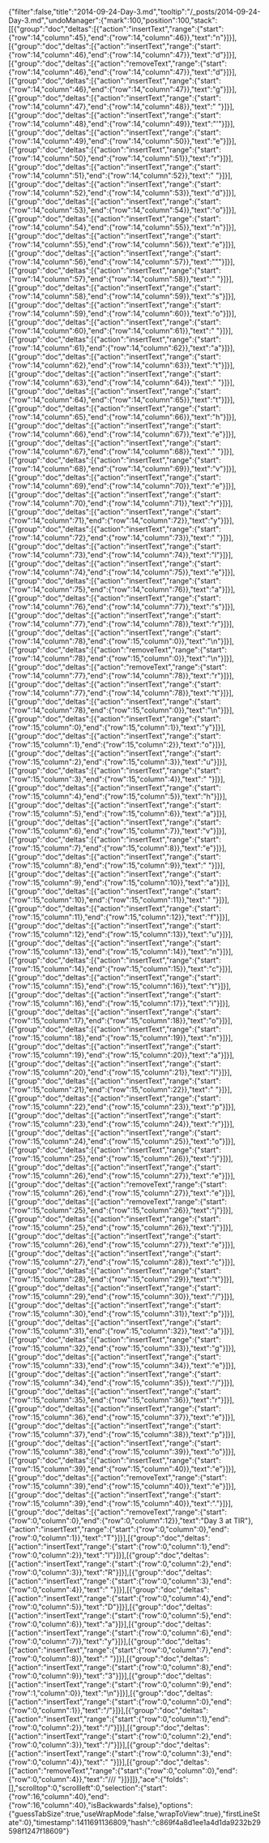{"filter":false,"title":"2014-09-24-Day-3.md","tooltip":"/_posts/2014-09-24-Day-3.md","undoManager":{"mark":100,"position":100,"stack":[[{"group":"doc","deltas":[{"action":"insertText","range":{"start":{"row":14,"column":45},"end":{"row":14,"column":46}},"text":"n"}]}],[{"group":"doc","deltas":[{"action":"insertText","range":{"start":{"row":14,"column":46},"end":{"row":14,"column":47}},"text":"d"}]}],[{"group":"doc","deltas":[{"action":"removeText","range":{"start":{"row":14,"column":46},"end":{"row":14,"column":47}},"text":"d"}]}],[{"group":"doc","deltas":[{"action":"insertText","range":{"start":{"row":14,"column":46},"end":{"row":14,"column":47}},"text":"g"}]}],[{"group":"doc","deltas":[{"action":"insertText","range":{"start":{"row":14,"column":47},"end":{"row":14,"column":48}},"text":" "}]}],[{"group":"doc","deltas":[{"action":"insertText","range":{"start":{"row":14,"column":48},"end":{"row":14,"column":49}},"text":"'"}]}],[{"group":"doc","deltas":[{"action":"insertText","range":{"start":{"row":14,"column":49},"end":{"row":14,"column":50}},"text":"e"}]}],[{"group":"doc","deltas":[{"action":"insertText","range":{"start":{"row":14,"column":50},"end":{"row":14,"column":51}},"text":"r"}]}],[{"group":"doc","deltas":[{"action":"insertText","range":{"start":{"row":14,"column":51},"end":{"row":14,"column":52}},"text":" "}]}],[{"group":"doc","deltas":[{"action":"insertText","range":{"start":{"row":14,"column":52},"end":{"row":14,"column":53}},"text":"d"}]}],[{"group":"doc","deltas":[{"action":"insertText","range":{"start":{"row":14,"column":53},"end":{"row":14,"column":54}},"text":"o"}]}],[{"group":"doc","deltas":[{"action":"insertText","range":{"start":{"row":14,"column":54},"end":{"row":14,"column":55}},"text":"n"}]}],[{"group":"doc","deltas":[{"action":"insertText","range":{"start":{"row":14,"column":55},"end":{"row":14,"column":56}},"text":"e"}]}],[{"group":"doc","deltas":[{"action":"insertText","range":{"start":{"row":14,"column":56},"end":{"row":14,"column":57}},"text":"\""}]}],[{"group":"doc","deltas":[{"action":"insertText","range":{"start":{"row":14,"column":57},"end":{"row":14,"column":58}},"text":" "}]}],[{"group":"doc","deltas":[{"action":"insertText","range":{"start":{"row":14,"column":58},"end":{"row":14,"column":59}},"text":"s"}]}],[{"group":"doc","deltas":[{"action":"insertText","range":{"start":{"row":14,"column":59},"end":{"row":14,"column":60}},"text":"o"}]}],[{"group":"doc","deltas":[{"action":"insertText","range":{"start":{"row":14,"column":60},"end":{"row":14,"column":61}},"text":" "}]}],[{"group":"doc","deltas":[{"action":"insertText","range":{"start":{"row":14,"column":61},"end":{"row":14,"column":62}},"text":"a"}]}],[{"group":"doc","deltas":[{"action":"insertText","range":{"start":{"row":14,"column":62},"end":{"row":14,"column":63}},"text":"t"}]}],[{"group":"doc","deltas":[{"action":"insertText","range":{"start":{"row":14,"column":63},"end":{"row":14,"column":64}},"text":" "}]}],[{"group":"doc","deltas":[{"action":"insertText","range":{"start":{"row":14,"column":64},"end":{"row":14,"column":65}},"text":"t"}]}],[{"group":"doc","deltas":[{"action":"insertText","range":{"start":{"row":14,"column":65},"end":{"row":14,"column":66}},"text":"h"}]}],[{"group":"doc","deltas":[{"action":"insertText","range":{"start":{"row":14,"column":66},"end":{"row":14,"column":67}},"text":"e"}]}],[{"group":"doc","deltas":[{"action":"insertText","range":{"start":{"row":14,"column":67},"end":{"row":14,"column":68}},"text":" "}]}],[{"group":"doc","deltas":[{"action":"insertText","range":{"start":{"row":14,"column":68},"end":{"row":14,"column":69}},"text":"v"}]}],[{"group":"doc","deltas":[{"action":"insertText","range":{"start":{"row":14,"column":69},"end":{"row":14,"column":70}},"text":"e"}]}],[{"group":"doc","deltas":[{"action":"insertText","range":{"start":{"row":14,"column":70},"end":{"row":14,"column":71}},"text":"r"}]}],[{"group":"doc","deltas":[{"action":"insertText","range":{"start":{"row":14,"column":71},"end":{"row":14,"column":72}},"text":"y"}]}],[{"group":"doc","deltas":[{"action":"insertText","range":{"start":{"row":14,"column":72},"end":{"row":14,"column":73}},"text":" "}]}],[{"group":"doc","deltas":[{"action":"insertText","range":{"start":{"row":14,"column":73},"end":{"row":14,"column":74}},"text":"l"}]}],[{"group":"doc","deltas":[{"action":"insertText","range":{"start":{"row":14,"column":74},"end":{"row":14,"column":75}},"text":"e"}]}],[{"group":"doc","deltas":[{"action":"insertText","range":{"start":{"row":14,"column":75},"end":{"row":14,"column":76}},"text":"a"}]}],[{"group":"doc","deltas":[{"action":"insertText","range":{"start":{"row":14,"column":76},"end":{"row":14,"column":77}},"text":"s"}]}],[{"group":"doc","deltas":[{"action":"insertText","range":{"start":{"row":14,"column":77},"end":{"row":14,"column":78}},"text":"r"}]}],[{"group":"doc","deltas":[{"action":"insertText","range":{"start":{"row":14,"column":78},"end":{"row":15,"column":0}},"text":"\n"}]}],[{"group":"doc","deltas":[{"action":"removeText","range":{"start":{"row":14,"column":78},"end":{"row":15,"column":0}},"text":"\n"}]}],[{"group":"doc","deltas":[{"action":"removeText","range":{"start":{"row":14,"column":77},"end":{"row":14,"column":78}},"text":"r"}]}],[{"group":"doc","deltas":[{"action":"insertText","range":{"start":{"row":14,"column":77},"end":{"row":14,"column":78}},"text":"t"}]}],[{"group":"doc","deltas":[{"action":"insertText","range":{"start":{"row":14,"column":78},"end":{"row":15,"column":0}},"text":"\n"}]}],[{"group":"doc","deltas":[{"action":"insertText","range":{"start":{"row":15,"column":0},"end":{"row":15,"column":1}},"text":"y"}]}],[{"group":"doc","deltas":[{"action":"insertText","range":{"start":{"row":15,"column":1},"end":{"row":15,"column":2}},"text":"o"}]}],[{"group":"doc","deltas":[{"action":"insertText","range":{"start":{"row":15,"column":2},"end":{"row":15,"column":3}},"text":"u"}]}],[{"group":"doc","deltas":[{"action":"insertText","range":{"start":{"row":15,"column":3},"end":{"row":15,"column":4}},"text":" "}]}],[{"group":"doc","deltas":[{"action":"insertText","range":{"start":{"row":15,"column":4},"end":{"row":15,"column":5}},"text":"h"}]}],[{"group":"doc","deltas":[{"action":"insertText","range":{"start":{"row":15,"column":5},"end":{"row":15,"column":6}},"text":"a"}]}],[{"group":"doc","deltas":[{"action":"insertText","range":{"start":{"row":15,"column":6},"end":{"row":15,"column":7}},"text":"v"}]}],[{"group":"doc","deltas":[{"action":"insertText","range":{"start":{"row":15,"column":7},"end":{"row":15,"column":8}},"text":"e"}]}],[{"group":"doc","deltas":[{"action":"insertText","range":{"start":{"row":15,"column":8},"end":{"row":15,"column":9}},"text":" "}]}],[{"group":"doc","deltas":[{"action":"insertText","range":{"start":{"row":15,"column":9},"end":{"row":15,"column":10}},"text":"a"}]}],[{"group":"doc","deltas":[{"action":"insertText","range":{"start":{"row":15,"column":10},"end":{"row":15,"column":11}},"text":" "}]}],[{"group":"doc","deltas":[{"action":"insertText","range":{"start":{"row":15,"column":11},"end":{"row":15,"column":12}},"text":"f"}]}],[{"group":"doc","deltas":[{"action":"insertText","range":{"start":{"row":15,"column":12},"end":{"row":15,"column":13}},"text":"u"}]}],[{"group":"doc","deltas":[{"action":"insertText","range":{"start":{"row":15,"column":13},"end":{"row":15,"column":14}},"text":"n"}]}],[{"group":"doc","deltas":[{"action":"insertText","range":{"start":{"row":15,"column":14},"end":{"row":15,"column":15}},"text":"c"}]}],[{"group":"doc","deltas":[{"action":"insertText","range":{"start":{"row":15,"column":15},"end":{"row":15,"column":16}},"text":"t"}]}],[{"group":"doc","deltas":[{"action":"insertText","range":{"start":{"row":15,"column":16},"end":{"row":15,"column":17}},"text":"i"}]}],[{"group":"doc","deltas":[{"action":"insertText","range":{"start":{"row":15,"column":17},"end":{"row":15,"column":18}},"text":"o"}]}],[{"group":"doc","deltas":[{"action":"insertText","range":{"start":{"row":15,"column":18},"end":{"row":15,"column":19}},"text":"n"}]}],[{"group":"doc","deltas":[{"action":"insertText","range":{"start":{"row":15,"column":19},"end":{"row":15,"column":20}},"text":"a"}]}],[{"group":"doc","deltas":[{"action":"insertText","range":{"start":{"row":15,"column":20},"end":{"row":15,"column":21}},"text":"l"}]}],[{"group":"doc","deltas":[{"action":"insertText","range":{"start":{"row":15,"column":21},"end":{"row":15,"column":22}},"text":" "}]}],[{"group":"doc","deltas":[{"action":"insertText","range":{"start":{"row":15,"column":22},"end":{"row":15,"column":23}},"text":"p"}]}],[{"group":"doc","deltas":[{"action":"insertText","range":{"start":{"row":15,"column":23},"end":{"row":15,"column":24}},"text":"r"}]}],[{"group":"doc","deltas":[{"action":"insertText","range":{"start":{"row":15,"column":24},"end":{"row":15,"column":25}},"text":"o"}]}],[{"group":"doc","deltas":[{"action":"insertText","range":{"start":{"row":15,"column":25},"end":{"row":15,"column":26}},"text":"j"}]}],[{"group":"doc","deltas":[{"action":"insertText","range":{"start":{"row":15,"column":26},"end":{"row":15,"column":27}},"text":"e"}]}],[{"group":"doc","deltas":[{"action":"removeText","range":{"start":{"row":15,"column":26},"end":{"row":15,"column":27}},"text":"e"}]}],[{"group":"doc","deltas":[{"action":"removeText","range":{"start":{"row":15,"column":25},"end":{"row":15,"column":26}},"text":"j"}]}],[{"group":"doc","deltas":[{"action":"insertText","range":{"start":{"row":15,"column":25},"end":{"row":15,"column":26}},"text":"j"}]}],[{"group":"doc","deltas":[{"action":"insertText","range":{"start":{"row":15,"column":26},"end":{"row":15,"column":27}},"text":"e"}]}],[{"group":"doc","deltas":[{"action":"insertText","range":{"start":{"row":15,"column":27},"end":{"row":15,"column":28}},"text":"c"}]}],[{"group":"doc","deltas":[{"action":"insertText","range":{"start":{"row":15,"column":28},"end":{"row":15,"column":29}},"text":"t"}]}],[{"group":"doc","deltas":[{"action":"insertText","range":{"start":{"row":15,"column":29},"end":{"row":15,"column":30}},"text":"/"}]}],[{"group":"doc","deltas":[{"action":"insertText","range":{"start":{"row":15,"column":30},"end":{"row":15,"column":31}},"text":"p"}]}],[{"group":"doc","deltas":[{"action":"insertText","range":{"start":{"row":15,"column":31},"end":{"row":15,"column":32}},"text":"a"}]}],[{"group":"doc","deltas":[{"action":"insertText","range":{"start":{"row":15,"column":32},"end":{"row":15,"column":33}},"text":"g"}]}],[{"group":"doc","deltas":[{"action":"insertText","range":{"start":{"row":15,"column":33},"end":{"row":15,"column":34}},"text":"e"}]}],[{"group":"doc","deltas":[{"action":"insertText","range":{"start":{"row":15,"column":34},"end":{"row":15,"column":35}},"text":"/"}]}],[{"group":"doc","deltas":[{"action":"insertText","range":{"start":{"row":15,"column":35},"end":{"row":15,"column":36}},"text":"r"}]}],[{"group":"doc","deltas":[{"action":"insertText","range":{"start":{"row":15,"column":36},"end":{"row":15,"column":37}},"text":"e"}]}],[{"group":"doc","deltas":[{"action":"insertText","range":{"start":{"row":15,"column":37},"end":{"row":15,"column":38}},"text":"p"}]}],[{"group":"doc","deltas":[{"action":"insertText","range":{"start":{"row":15,"column":38},"end":{"row":15,"column":39}},"text":"o"}]}],[{"group":"doc","deltas":[{"action":"insertText","range":{"start":{"row":15,"column":39},"end":{"row":15,"column":40}},"text":"e"}]}],[{"group":"doc","deltas":[{"action":"removeText","range":{"start":{"row":15,"column":39},"end":{"row":15,"column":40}},"text":"e"}]}],[{"group":"doc","deltas":[{"action":"insertText","range":{"start":{"row":15,"column":39},"end":{"row":15,"column":40}},"text":"."}]}],[{"group":"doc","deltas":[{"action":"removeText","range":{"start":{"row":0,"column":0},"end":{"row":0,"column":12}},"text":"Day 3 at TIR"},{"action":"insertText","range":{"start":{"row":0,"column":0},"end":{"row":0,"column":1}},"text":"T"}]}],[{"group":"doc","deltas":[{"action":"insertText","range":{"start":{"row":0,"column":1},"end":{"row":0,"column":2}},"text":"I"}]}],[{"group":"doc","deltas":[{"action":"insertText","range":{"start":{"row":0,"column":2},"end":{"row":0,"column":3}},"text":"R"}]}],[{"group":"doc","deltas":[{"action":"insertText","range":{"start":{"row":0,"column":3},"end":{"row":0,"column":4}},"text":" "}]}],[{"group":"doc","deltas":[{"action":"insertText","range":{"start":{"row":0,"column":4},"end":{"row":0,"column":5}},"text":"D"}]}],[{"group":"doc","deltas":[{"action":"insertText","range":{"start":{"row":0,"column":5},"end":{"row":0,"column":6}},"text":"a"}]}],[{"group":"doc","deltas":[{"action":"insertText","range":{"start":{"row":0,"column":6},"end":{"row":0,"column":7}},"text":"y"}]}],[{"group":"doc","deltas":[{"action":"insertText","range":{"start":{"row":0,"column":7},"end":{"row":0,"column":8}},"text":" "}]}],[{"group":"doc","deltas":[{"action":"insertText","range":{"start":{"row":0,"column":8},"end":{"row":0,"column":9}},"text":"3"}]}],[{"group":"doc","deltas":[{"action":"insertText","range":{"start":{"row":0,"column":9},"end":{"row":1,"column":0}},"text":"\n"}]}],[{"group":"doc","deltas":[{"action":"insertText","range":{"start":{"row":0,"column":0},"end":{"row":0,"column":1}},"text":"/"}]}],[{"group":"doc","deltas":[{"action":"insertText","range":{"start":{"row":0,"column":1},"end":{"row":0,"column":2}},"text":"/"}]}],[{"group":"doc","deltas":[{"action":"insertText","range":{"start":{"row":0,"column":2},"end":{"row":0,"column":3}},"text":"/"}]}],[{"group":"doc","deltas":[{"action":"insertText","range":{"start":{"row":0,"column":3},"end":{"row":0,"column":4}},"text":" "}]}],[{"group":"doc","deltas":[{"action":"removeText","range":{"start":{"row":0,"column":0},"end":{"row":0,"column":4}},"text":"/// "}]}]]},"ace":{"folds":[],"scrolltop":0,"scrollleft":0,"selection":{"start":{"row":16,"column":40},"end":{"row":16,"column":40},"isBackwards":false},"options":{"guessTabSize":true,"useWrapMode":false,"wrapToView":true},"firstLineState":0},"timestamp":1411691136809,"hash":"c869f4a8d1ee1a4d1da9232b29598f1247f18609"}